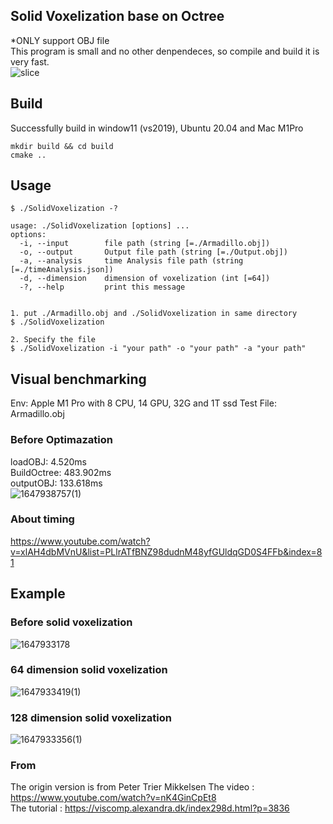 ## Solid Voxelization base on Octree
*ONLY support OBJ file  
This program is small and no other denpendeces, so compile and build it is very fast.  
![slice](gif/slice.gif)

## Build
Successfully build in window11 (vs2019), Ubuntu 20.04 and Mac M1Pro
```
mkdir build && cd build
cmake ..
```

## Usage
```
$ ./SolidVoxelization -?

usage: ./SolidVoxelization [options] ... 
options:
  -i, --input        file path (string [=./Armadillo.obj])
  -o, --output       Output file path (string [=./Output.obj])
  -a, --analysis     time Analysis file path (string [=./timeAnalysis.json])
  -d, --dimension    dimension of voxelization (int [=64])
  -?, --help         print this message
  

1. put ./Armadillo.obj and ./SolidVoxelization in same directory
$ ./SolidVoxelization

2. Specify the file
$ ./SolidVoxelization -i "your path" -o "your path" -a "your path"
```


## Visual benchmarking
Env: Apple M1 Pro with 8 CPU, 14 GPU, 32G and 1T ssd
Test File: Armadillo.obj  

### Before Optimazation
loadOBJ: 4.520ms  
BuildOctree: 483.902ms  
outputOBJ: 133.618ms   
![1647938757(1)](https://user-images.githubusercontent.com/80893143/159441957-bc644d7a-4c7c-4c12-a674-a9c6c13fae77.png)  
  
  
### About timing  
https://www.youtube.com/watch?v=xlAH4dbMVnU&list=PLlrATfBNZ98dudnM48yfGUldqGD0S4FFb&index=81


## Example
### Before solid voxelization
![1647933178](https://user-images.githubusercontent.com/80893143/159427255-0c3cbac5-9cd4-423f-a899-9314abee180f.png)

### 64 dimension solid voxelization
![1647933419(1)](https://user-images.githubusercontent.com/80893143/159427785-3d018c00-986b-49b6-87a9-8b5b173fd25a.png)

### 128 dimension solid voxelization
![1647933356(1)](https://user-images.githubusercontent.com/80893143/159427651-f2e829af-cf10-4bd6-8ae9-7019ecdb83d6.png)

### From
The origin version is from Peter Trier Mikkelsen
The video : https://www.youtube.com/watch?v=nK4GinCpEt8  
The tutorial : https://viscomp.alexandra.dk/index298d.html?p=3836  


